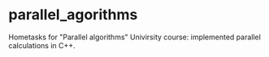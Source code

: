 # parallel_agorithms

Hometasks for "Parallel algorithms" Univirsity course: implemented parallel calculations in C++.
